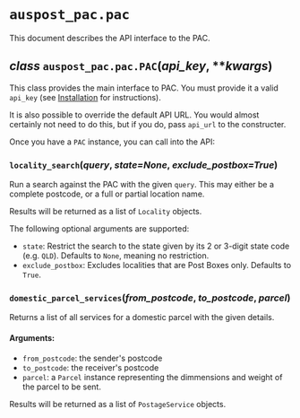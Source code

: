 # `auspost_pac.pac`

This document describes the API interface to the PAC.

## *class* `auspost_pac.pac.PAC`(*api_key*, ***kwargs*)

This class provides the main interface to PAC. You must provide it
a valid `api_key` (see [Installation](../installation.md#api-key) for instructions).

It is also possible to override the default API URL. You would almost certainly
not need to do this, but if you do, pass `api_url` to the constructer.

Once you have a `PAC` instance, you can call into the API:

### `locality_search`(*query*, *state=None*, *exclude_postbox=True*)

Run a search against the PAC with the given `query`. This may either be a
complete postcode, or a full or partial location name.

Results will be returned as a list of `Locality` objects.

The following optional arguments are supported:

* `state`: Restrict the search to the state given by its 2 or 3-digit state code (e.g. `QLD`). Defaults to `None`, meaning no restriction.
* `exclude_postbox`: Excludes localities that are Post Boxes only. Defaults to `True`.

### `domestic_parcel_services`(*from_postcode*, *to_postcode*, *parcel*)

Returns a list of all services for a domestic parcel with the given details.

#### Arguments:

* `from_postcode`: the sender's postcode
* `to_postcode`: the receiver's postcode
* `parcel`: a `Parcel` instance representing the dimmensions and weight of the parcel to be sent.

Results will be returned as a list of `PostageService` objects.

